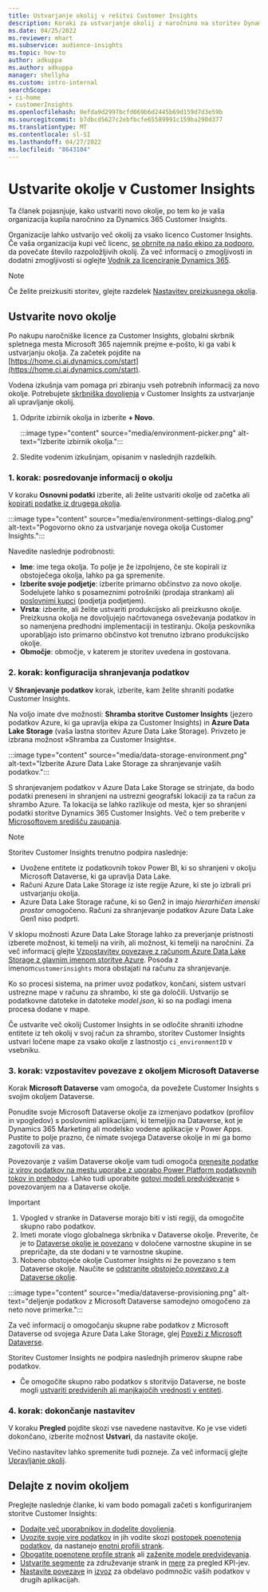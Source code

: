 ```yaml
---
title: Ustvarjanje okolij v rešitvi Customer Insights
description: Koraki za ustvarjanje okolij z naročnino na storitev Dynamics 365 Customer Insights, za katero imate licenco.
ms.date: 04/25/2022
ms.reviewer: mhart
ms.subservice: audience-insights
ms.topic: how-to
author: adkuppa
ms.author: adkuppa
manager: shellyha
ms.custom: intro-internal
searchScope:
- ci-home
- customerInsights
ms.openlocfilehash: 0efda9d2997bcfd069b6d2445b69d159d7d3e59b
ms.sourcegitcommit: b7dbcd5627c2ebfbcfe65589991c159ba290d377
ms.translationtype: MT
ms.contentlocale: sl-SI
ms.lasthandoff: 04/27/2022
ms.locfileid: "8643104"
---
```

# <a name="create-an-environment-in-customer-insights"></a>Ustvarite okolje v Customer Insights

Ta članek pojasnjuje, kako ustvariti novo okolje, po tem ko je vaša organizacija kupila naročnino za Dynamics 365 Customer Insights. 

Organizacije lahko ustvarijo več okolij za vsako licenco Customer Insights. Če vaša organizacija kupi več licenc, [se obrnite na našo ekipo za podporo](https://go.microsoft.com/fwlink/?linkid=2079641), da povečate število razpoložljivih okolij. Za več informacij o zmogljivosti in dodatni zmogljivosti si oglejte [Vodnik za licenciranje Dynamics 365](https://go.microsoft.com/fwlink/?LinkId=866544).

> [!NOTE]
> Če želite preizkusiti storitev, glejte razdelek [Nastavitev preizkusnega okolja](trial-signup.md).

## <a name="create-a-new-environment"></a>Ustvarite novo okolje

Po nakupu naročniške licence za Customer Insights, globalni skrbnik spletnega mesta Microsoft 365 najemnik prejme e-pošto, ki ga vabi k ustvarjanju okolja. Za začetek pojdite na [https://home.ci.ai.dynamics.com/start](https://home.ci.ai.dynamics.com/start). 

Vodena izkušnja vam pomaga pri zbiranju vseh potrebnih informacij za novo okolje. Potrebujete [skrbniška dovoljenja](permissions.md) v Customer Insights za ustvarjanje ali upravljanje okolij.

1. Odprite izbirnik okolja in izberite **+ Novo**.
  
   :::image type="content" source="media/environment-picker.png" alt-text="Izberite izbirnik okolja.":::

1. Sledite vodenim izkušnjam, opisanim v naslednjih razdelkih.

### <a name="step-1-provide-environment-information"></a>1. korak: posredovanje informacij o okolju

V koraku **Osnovni podatki** izberite, ali želite ustvariti okolje od začetka ali [kopirati podatke iz drugega okolja](manage-environments.md#copy-the-environment-configuration).

   :::image type="content" source="media/environment-settings-dialog.png" alt-text="Pogovorno okno za ustvarjanje novega okolja Customer Insights.":::

Navedite naslednje podrobnosti:
   - **Ime**: ime tega okolja. To polje je že izpolnjeno, če ste kopirali iz obstoječega okolja, lahko pa ga spremenite.
   - **Izberite svoje podjetje**: izberite primarno občinstvo za novo okolje. Sodelujete lahko s posameznimi potrošniki (prodaja strankam) ali [poslovnimi kupci](work-with-business-accounts.md) (podjetja podjetjem).
   - **Vrsta**: izberite, ali želite ustvariti produkcijsko ali preizkusno okolje. Preizkusna okolja ne dovoljujejo načrtovanega osveževanja podatkov in so namenjena predhodni implementaciji in testiranju. Okolja peskovnika uporabljajo isto primarno občinstvo kot trenutno izbrano produkcijsko okolje.
   - **Območje**: območje, v katerem je storitev uvedena in gostovana.

### <a name="step-2-configure-data-storage"></a>2. korak: konfiguracija shranjevanja podatkov

V **Shranjevanje podatkov** korak, izberite, kam želite shraniti podatke Customer Insights.

Na voljo imate dve možnosti: **Shramba storitve Customer Insights** (jezero podatkov Azure, ki ga upravlja ekipa za Customer Insights) in **Azure Data Lake Storage** (vaša lastna storitev Azure Data Lake Storage). Privzeto je izbrana možnost »Shramba za Customer Insights«.

:::image type="content" source="media/data-storage-environment.png" alt-text="Izberite Azure Data Lake Storage za shranjevanje vaših podatkov.":::

S shranjevanjem podatkov v Azure Data Lake Storage se strinjate, da bodo podatki preneseni in shranjeni na ustrezni geografski lokaciji za ta račun za shrambo Azure. Ta lokacija se lahko razlikuje od mesta, kjer so shranjeni podatki storitve Dynamics 365 Customer Insights. Več o tem preberite v [Microsoftovem središču zaupanja](https://www.microsoft.com/trust-center).

> [!NOTE]
> Storitev Customer Insights trenutno podpira naslednje:
> - Uvožene entitete iz podatkovnih tokov Power BI, ki so shranjeni v okolju Microsoft Dataverse, ki ga upravlja Data Lake.  
> - Računi Azure Data Lake Storage iz iste regije Azure, ki ste jo izbrali pri ustvarjanju okolja.
> - Azure Data Lake Storage račune, ki so Gen2 in imajo *hierarhičen imenski prostor* omogočeno. Računi za shranjevanje podatkov Azure Data Lake Gen1 niso podprti.

V sklopu možnosti Azure Data Lake Storage lahko za preverjanje pristnosti izberete možnost, ki temelji na virih, ali možnost, ki temelji na naročnini. Za več informacij glejte [Vzpostavitev povezave z računom Azure Data Lake Storage z glavnim imenom storitve Azure](connect-service-principal.md). Posoda z imenom`customerinsights` mora obstajati na računu za shranjevanje.

Ko so procesi sistema, na primer uvoz podatkov, končani, sistem ustvari ustrezne mape v računu za shrambo, ki ste ga določili. Ustvarijo se podatkovne datoteke in datoteke *model.json*, ki so na podlagi imena procesa dodane v mape.

Če ustvarite več okolij Customer Insights in se odločite shraniti izhodne entitete iz teh okolij v svoj račun za shrambo, storitev Customer Insights ustvari ločene mape za vsako okolje z lastnostjo `ci_environmentID` v vsebniku.

### <a name="step-3-connect-to-microsoft-dataverse"></a>3. korak: vzpostavitev povezave z okoljem Microsoft Dataverse
   
Korak **Microsoft Dataverse** vam omogoča, da povežete Customer Insights s svojim okoljem Dataverse.

Ponudite svoje Microsoft Dataverse okolje za izmenjavo podatkov (profilov in vpogledov) s poslovnimi aplikacijami, ki temeljijo na Dataverse, kot je Dynamics 365 Marketing ali modelsko vodene aplikacije v Power Apps. Pustite to polje prazno, če nimate svojega Dataverse okolje in mi ga bomo zagotovili za vas.

Povezovanje z vašim Dataverse okolje vam tudi omogoča [prenesite podatke iz virov podatkov na mestu uporabe z uporabo Power Platform podatkovnih tokov in prehodov](data-sources.md#add-data-from-on-premises-data-sources). Lahko tudi uporabite [gotovi modeli predvidevanje](predictions-overview.md?tabs=b2c#out-of-box-models) s povezovanjem na a Dataverse okolje.

> [!IMPORTANT]
> 1. Vpogled v stranke in Dataverse morajo biti v isti regiji, da omogočite skupno rabo podatkov.
> 1. Imeti morate vlogo globalnega skrbnika v Dataverse okolje. Preverite, če je to [Dataverse okolje je povezano](/power-platform/admin/control-user-access#associate-a-security-group-with-a-dataverse-environment) v določene varnostne skupine in se prepričajte, da ste dodani v te varnostne skupine.
> 1. Nobeno obstoječe okolje Customer Insights ni že povezano s tem Dataverse okolje. Naučite se [odstranite obstoječo povezavo z a Dataverse okolje](manage-environments.md#remove-an-existing-connection-to-a-dataverse-environment).

:::image type="content" source="media/dataverse-provisioning.png" alt-text="deljenje podatkov z Microsoft Dataverse samodejno omogočeno za neto nove primerke.":::

Za več informacij o omogočanju skupne rabe podatkov z Microsoft Dataverse od svojega Azure Data Lake Storage, glej [Poveži z Microsoft Dataverse](manage-environments.md#connect-to-microsoft-dataverse).

Storitev Customer Insights ne podpira naslednjih primerov skupne rabe podatkov.
- Če omogočite skupno rabo podatkov s storitvijo Dataverse, ne boste mogli [ustvariti predvidenih ali manjkajočih vrednosti v entiteti](predictions.md).

### <a name="step-4-finalize-the-settings"></a>4. korak: dokončanje nastavitev

V koraku **Pregled** pojdite skozi vse navedene nastavitve. Ko je vse videti dokončano, izberite možnost **Ustvari**, da nastavite okolje. 

Večino nastavitev lahko spremenite tudi pozneje. Za več informacij glejte [Upravljanje okolij](manage-environments.md).

## <a name="work-with-your-new-environment"></a>Delajte z novim okoljem

Preglejte naslednje članke, ki vam bodo pomagali začeti s konfiguriranjem storitve Customer Insights: 

- [Dodajte več uporabnikov in dodelite dovoljenja](permissions.md).
- [Uvozite svoje vire podatkov](data-sources.md) in jih vodite skozi [postopek poenotenja podatkov](data-unification.md), da nastanejo [enotni profili strank](customer-profiles.md).
- [Obogatite poenotene profile strank](enrichment-hub.md) ali [zaženite modele predvidevanja](predictions-overview.md).
- [Ustvarite segmente](segments.md) za združevanje strank in [mere](measures.md) za pregled KPI-jev.
- [Nastavite povezave](connections.md) in [izvoz](export-destinations.md) za obdelavo podmnožic vaših podatkov v drugih aplikacijah.
